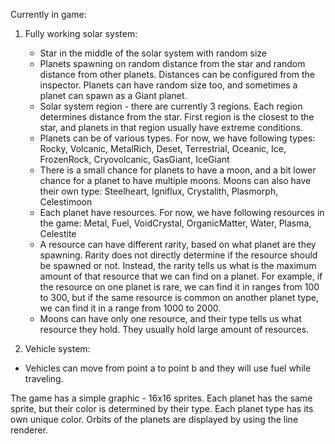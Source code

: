 Currently in game:

1) Fully working solar system:
   - Star in the middle of the solar system with random size
   - Planets spawning on random distance from the star and random distance from other planets. Distances can be configured from the inspector. Planets can have random size too, and sometimes a planet can spawn as a Giant planet.
   - Solar system region - there are currently 3 regions. Each region determines distance from the star. First region is the closest to the star, and planets in that region usually have extreme conditions.
   - Planets can be of various types. For now, we have following types: Rocky, Volcanic, MetalRich, Deset, Terrestrial, Oceanic, Ice, FrozenRock, Cryovolcanic, GasGiant, IceGiant
   - There is a small chance for planets to have a moon, and a bit lower chance for a planet to have multiple moons. Moons can also have their own type: Steelheart, Igniflux, Crystalith, Plasmorph, Celestimoon
   - Each planet have resources. For now, we have following resources in the game: Metal, Fuel, VoidCrystal, OrganicMatter, Water, Plasma, Celestite
   - A resource can have different rarity, based on what planet are they spawning. Rarity does not directly determine if the resource should be spawned or not. Instead, the rarity tells us what is the maximum amount of that resource that we can find on a planet. For example, if the resource on one planet is rare, we can find it in ranges from 100 to 300, but if the same resource is common on another planet type, we can find it in a range from 1000 to 2000.
   - Moons can have only one resource, and their type tells us what resource they hold. They usually hold large amount of resources.

2) Vehicle system:
  - Vehicles can move from point a to point b and they will use fuel while traveling.


The game has a simple graphic - 16x16 sprites. Each planet has the same sprite, but their color is determined by their type. Each planet type has its own unique color. Orbits of the planets are displayed by using the line renderer.
    
